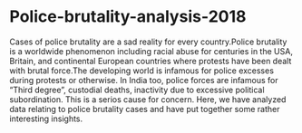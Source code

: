 # Police-brutality-analysis-2018
Cases of police brutality are a sad reality for every country.Police brutality is a worldwide phenomenon including racial abuse for centuries in the USA, Britain, and continental European countries where protests have been dealt with brutal force.The developing world is infamous for police excesses during protests or otherwise.
In India too, police forces are infamous for “Third degree”, custodial deaths, inactivity due to excessive political subordination.
This is a serios cause for concern. Here, we have analyzed data relating to police brutality cases and have put together some rather interesting insights.

